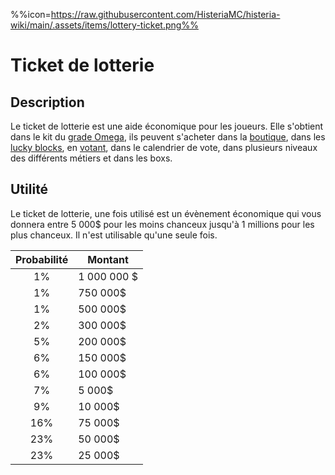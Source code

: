 %%icon=https://raw.githubusercontent.com/HisteriaMC/histeria-wiki/main/.assets/items/lottery-ticket.png%%

# Ticket de lotterie

## Description
Le ticket de lotterie est une aide économique pour les joueurs. Elle s'obtient dans le kit du [grade Omega](https://histeria.fr/shop), ils peuvent s'acheter dans la [boutique](https://histeria.fr/shop), dans les [lucky blocks](https://histeria.fr/wiki/blocks/lucky-block), en [votant](https://histeria.fr/vote), dans le calendrier de vote, dans plusieurs niveaux des différents métiers et dans les boxs.

## Utilité 
Le ticket de lotterie, une fois utilisé est un évènement économique qui vous donnera entre 5 000$ pour les moins chanceux jusqu'à 1 millions pour les plus chanceux. Il n'est utilisable qu'une seule fois.

| Probabilité     | Montant     | 
|:---------------:|-------------|
| 1%              | 1 000 000 $ |
| 1%              | 750 000$    |
| 1%              | 500 000$    |
| 2%              | 300 000$    |
| 5%              | 200 000$    |
| 6%              | 150 000$    |
| 6%              | 100 000$    |
| 7%              | 5 000$      |
| 9%              | 10 000$     |
| 16%             | 75 000$     |
| 23%             | 50 000$     |
| 23%             |25 000$      |

